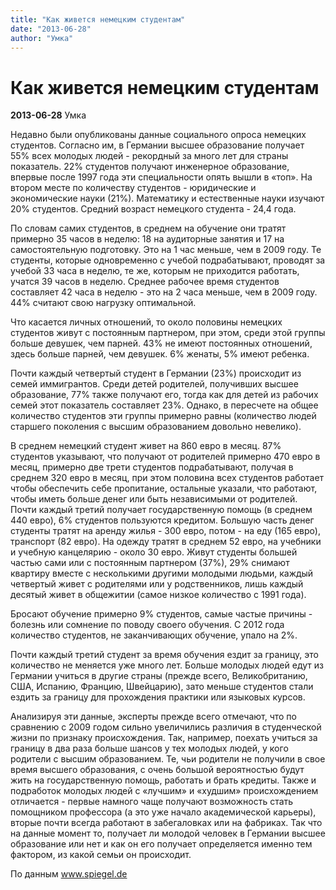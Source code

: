 ```yaml
---
title: "Как живется немецким студентам"
date: "2013-06-28"
author: "Умка"
---
```


# Как живется немецким студентам

**2013-06-28** Умка

Недавно были опубликованы данные социального опроса немецких студентов. Согласно им, в Германии высшее образование получает 55% всех молодых людей - рекордный за много лет для страны показатель. 22% студентов получают инженерное образование, впервые после 1997 года эти специальности опять вышли в «топ». На втором месте по количеству студентов - юридические и экономические науки (21%). Математику и естественные науки изучают 20% студентов. Средний возраст немецкого студента - 24,4 года.

По словам самих студентов, в среднем на обучение они тратят примерно 35 часов в неделю: 18 на аудиторные занятия и 17 на самостоятельную подготовку. Это на 1 час меньше, чем в 2009 году. Те студенты, которые одновременно с учебой подрабатывают, проводят за учебой 33 часа в неделю, те же, которым не приходится работать, учатся 39 часов в неделю. Среднее рабочее время студентов составляет 42 часа в неделю - это на 2 часа меньше, чем в 2009 году. 44% считают свою нагрузку оптимальной.

Что касается личных отношений, то около половины немецких студентов живут с постоянным партнером, при этом, среди этой группы больше девушек, чем парней. 43% не имеют постоянных отношений, здесь больше парней, чем девушек. 6% женаты, 5% имеют ребенка.

Почти каждый четвертый студент в Германии (23%) происходит из семей иммигрантов. Среди детей родителей, получивших высшее образование, 77% также получают его, тогда как для детей из рабочих семей этот показатель составляет 23%. Однако, в пересчете на общее количество студентов эти группы примерно равны (количество людей старшего поколения с высшим образованием довольно невелико).

В среднем немецкий студент живет на 860 евро в месяц. 87% студентов указывают, что получают от родителей примерно 470 евро в месяц, примерно две трети студентов подрабатывают, получая в среднем 320 евро в месяц, при этом половина всех студентов работает чтобы обеспечить себе пропитание, остальные указали, что работают, чтобы иметь больше денег или быть независимыми от родителей. Почти каждый третий получает государственную помощь (в среднем 440 евро), 6% студентов пользуются кредитом. Большую часть денег студенты тратят на аренду жилья - 300 евро, потом - на еду (165 евро), транспорт (82 евро). На одежду тратят в среднем 52 евро, на учебники и учебную канцелярию - около 30 евро. Живут студенты большей частью сами или с постоянным партнером (37%), 29% снимают квартиру вместе с несколькими другими молодыми людьми, каждый четвертый живет с родителями или у родственников, лишь каждый десятый живет в общежитии (самое низкое количество с 1991 года).

Бросают обучение примерно 9% студентов, самые частые причины - болезнь или сомнение по поводу своего обучения. С 2012 года количество студентов, не заканчивающих обучение, упало на 2%.

Почти каждый третий студент за время обучения ездит за границу, это количество не меняется уже много лет. Больше молодых людей едут из Германии учиться в другие страны (прежде всего, Великобританию, США, Испанию, Францию, Швейцарию), зато меньше студентов стали ездить за границу для прохождения практики или языковых курсов.

Анализируя эти данные, эксперты прежде всего отмечают, что по сравнению с 2009 годом сильно увеличились различия в студенческой жизни по признаку происхождения. Так, например, поехать учиться за границу в два раза больше шансов у тех молодых людей, у кого родители с высшим образованием. Те, чьи родители не получили в свое время высшего образования, с очень большой вероятностью будут жить на государственную помощь, работать и брать кредиты. Также и подработок молодых людей с «лучшим» и «худшим» происхождением отличается - первые намного чаще получают возможность стать помощником профессора (а это уже начало академической карьеры), вторые почти всегда работают в забегаловках или на фабриках. Так что на данные момент то, получает ли молодой человек в Германии высшее образование или нет и как он его получает определяется именно тем фактором, из какой семьи он происходит.

По данным www.spiegel.de